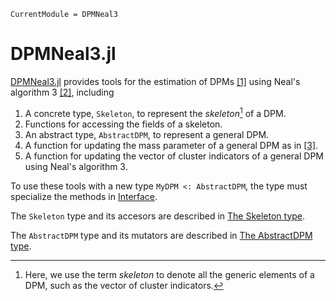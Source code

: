 ```@meta
CurrentModule = DPMNeal3
```

# DPMNeal3.jl

[DPMNeal3.jl](https://github.com/igutierrezm/DPMNeal3.jl) 
provides tools for the estimation of DPMs
[[1]](https://doi.org/10.1214/aos/1176346412) 
using Neal's algorithm 3 
[[2]](https://doi.org/10.1080/10618600.2000.10474879), including

1. A concrete type, `Skeleton`, to represent the *skeleton*[^1] of a DPM.
2. Functions for accessing the fields of a skeleton.
3. An abstract type, `AbstractDPM`, to represent a general DPM.
4. A function for updating the mass parameter of a general DPM as 
    in [[3]](https://doi.org/10.1080/01621459.1995.10476550).
5. A function for updating the vector of cluster indicators 
    of a general DPM using Neal's algorithm 3.

To use these tools with a new type `MyDPM <: AbstractDPM`, 
the type must specialize the methods in [Interface](@ref).

The `Skeleton` type and its accesors are described in
[The Skeleton type](@ref).

The `AbstractDPM` type and its mutators are described in
[The AbstractDPM type](@ref).

[^1]: Here, we use the term *skeleton* to denote all the generic elements of a
    DPM, such as the vector of cluster indicators.
